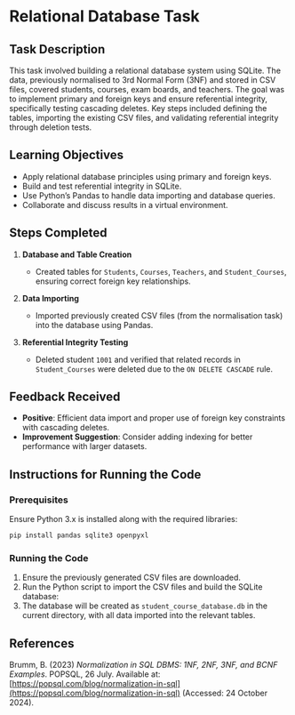 # Relational Database Task

## Task Description

This task involved building a relational database system using SQLite. The data, previously normalised to 3rd Normal Form (3NF) and stored in CSV files, covered students, courses, exam boards, and teachers. The goal was to implement primary and foreign keys and ensure referential integrity, specifically testing cascading deletes. Key steps included defining the tables, importing the existing CSV files, and validating referential integrity through deletion tests.

## Learning Objectives

- Apply relational database principles using primary and foreign keys.
- Build and test referential integrity in SQLite.
- Use Python’s Pandas to handle data importing and database queries.
- Collaborate and discuss results in a virtual environment.

## Steps Completed

1. **Database and Table Creation**  
   - Created tables for `Students`, `Courses`, `Teachers`, and `Student_Courses`, ensuring correct foreign key relationships.

2. **Data Importing**  
   - Imported previously created CSV files (from the normalisation task) into the database using Pandas.

3. **Referential Integrity Testing**  
   - Deleted student `1001` and verified that related records in `Student_Courses` were deleted due to the `ON DELETE CASCADE` rule.

## Feedback Received

- **Positive**: Efficient data import and proper use of foreign key constraints with cascading deletes.
- **Improvement Suggestion**: Consider adding indexing for better performance with larger datasets.

## Instructions for Running the Code

### Prerequisites

Ensure Python 3.x is installed along with the required libraries:
```bash
pip install pandas sqlite3 openpyxl
```

### Running the Code

1. Ensure the previously generated CSV files are downloaded.
2. Run the Python script to import the CSV files and build the SQLite database:
3. The database will be created as `student_course_database.db` in the current directory, with all data imported into the relevant tables.

## References

Brumm, B. (2023) *Normalization in SQL DBMS: 1NF, 2NF, 3NF, and BCNF Examples*. POPSQL, 26 July. Available at: [https://popsql.com/blog/normalization-in-sql](https://popsql.com/blog/normalization-in-sql) (Accessed: 24 October 2024).
